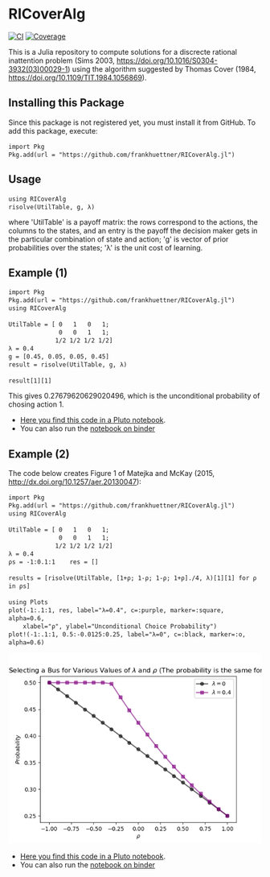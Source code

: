 # RICoverAlg
[![CI](https://github.com/frankhuettner/RICoverAlg.jl/actions/workflows/test.yml/badge.svg)](https://github.com/frankhuettner/RICoverAlg.jl/actions/workflows/test.yml)
[![Coverage](https://codecov.io/gh/FrankHuettner/RICoverAlg.jl/branch/main/graph/badge.svg)](https://codecov.io/gh/FrankHuettner/RICoverAlg.jl)


This is a Julia repository to compute solutions for a discrecte rational inattention problem (Sims 2003, https://doi.org/10.1016/S0304-3932(03)00029-1) using the algorithm suggested by Thomas Cover (1984, https://doi.org/10.1109/TIT.1984.1056869).

## Installing this Package
Since this package is not registered yet, you must install it from GitHub. To add this package, execute: 

    import Pkg
    Pkg.add(url = "https://github.com/frankhuettner/RICoverAlg.jl")

## Usage
    using RICoverAlg
    risolve(UtilTable, g, λ)
where 'UtilTable' is a payoff matrix: the rows correspond to the actions, the columns to the states, and an entry is the payoff the decision maker gets in the particular combination of state and action;
'g' is vector of prior probabilities over the states;
'λ' is the unit cost of learning.

## Example (1)

	import Pkg
	Pkg.add(url = "https://github.com/frankhuettner/RICoverAlg.jl")
	using RICoverAlg
    
    UtilTable = [ 0   1   0   1;
                  0   0   1   1;
                 1/2 1/2 1/2 1/2]
    λ = 0.4
    g = [0.45, 0.05, 0.05, 0.45]
    result = risolve(UtilTable, g, λ)

    result[1][1]
    
This gives 0.27679620629020496, which is the unconditional probability of chosing action 1.
* [Here you find this code in a Pluto notebook](https://github.com/frankhuettner/RICoverAlg.jl/blob/main/doc/MM_RBT.jl).   
* You can also run the [notebook on binder](https://binder.plutojl.org/v0.16.4/open?url=https%253A%252F%252Fraw.githubusercontent.com%252Ffrankhuettner%252FRICoverAlg.jl%252Fmain%252Fdoc%252FMM_RBT.jl)


## Example (2)
The code below creates Figure 1 of Matejka and McKay (2015, http://dx.doi.org/10.1257/aer.20130047):

	import Pkg
	Pkg.add(url = "https://github.com/frankhuettner/RICoverAlg.jl")
	using RICoverAlg
    
    UtilTable = [ 0   1   0   1;
                  0   0   1   1;
                 1/2 1/2 1/2 1/2]
    λ = 0.4
    ρs = -1:0.1:1    res = []

    results = [risolve(UtilTable, [1+ρ; 1-ρ; 1-ρ; 1+ρ]./4, λ)[1][1] for ρ in ρs]

    using Plots
    plot(-1:.1:1, res, label="λ=0.4", c=:purple, marker=:square, alpha=0.6,
        xlabel="ρ", ylabel="Unconditional Choice Probability")
    plot!(-1:.1:1, 0.5:-0.0125:0.25, label="λ=0", c=:black, marker=:o, alpha=0.6)
    
![alt text](doc/img/MM_RBT.png "Figure 1 of Majetka and McKay (2015) -- computation done with the package RICoverAlg")


* [Here you find this code in a Pluto notebook](https://github.com/frankhuettner/RICoverAlg.jl/blob/main/doc/MM_RBT_plot.jl).   
* You can also run the [notebook on binder](https://binder.plutojl.org/v0.16.4/open?url=https%253A%252F%252Fraw.githubusercontent.com%252Ffrankhuettner%252FRICoverAlg.jl%252Fmain%252Fdoc%252FMM_RBT_plot.jl)

